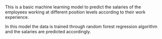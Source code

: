 This is a basic machine learning model to predict the salaries of the employees working at different position levels according to their work experience.

In this model the data is trained through random forest regression algorithm and the salaries are predicted accordingly.
